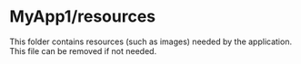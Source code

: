 # MyApp1/resources

This folder contains resources (such as images) needed by the application. This file can
be removed if not needed.
